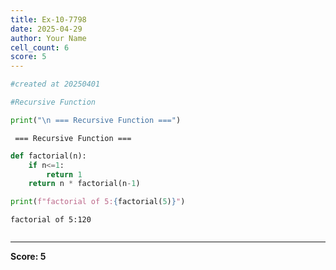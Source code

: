 ```yaml
---
title: Ex-10-7798
date: 2025-04-29
author: Your Name
cell_count: 6
score: 5
---
```


```python
#created at 20250401
```


```python
#Recursive Function
```


```python
print("\n === Recursive Function ===")
```

    
     === Recursive Function ===



```python
def factorial(n):
    if n<=1:
        return 1
    return n * factorial(n-1)
```


```python
print(f"factorial of 5:{factorial(5)}")
```

    factorial of 5:120



```python

```


---
**Score: 5**